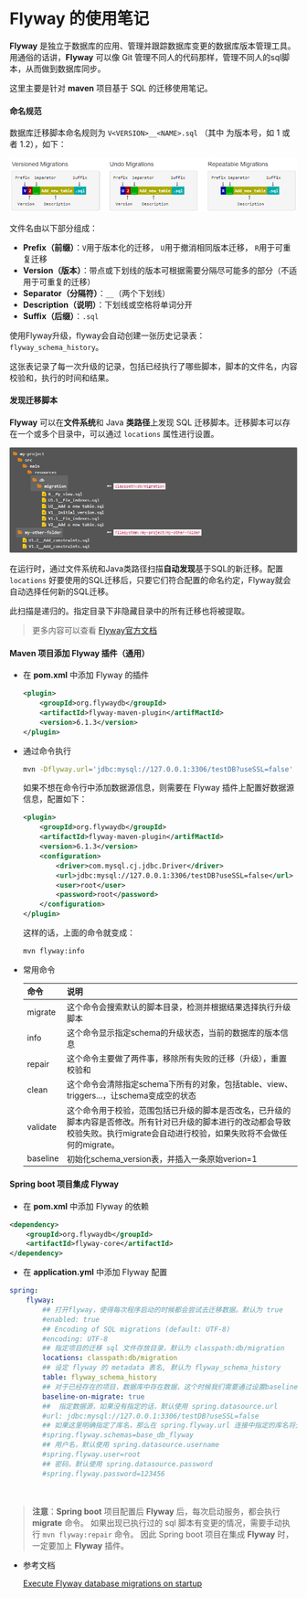 # Flyway 的使用笔记

**Flyway** 是独立于数据库的应用、管理并跟踪数据库变更的数据库版本管理工具。用通俗的话讲，**Flyway** 可以像 Git 管理不同人的代码那样，管理不同人的sql脚本，从而做到数据库同步。

这里主要是针对 **maven** 项目基于 SQL 的迁移使用笔记。

#### 命名规范

数据库迁移脚本命名规则为 `V<VERSION>__<NAME>.sql` （其中 <VERSION> 为版本号，如 1 或者 1.2），如下：
	
<img src="../static/imgs/flyway_script_naming.png" alt="flyway_script_name.png"  />

文件名由以下部分组成：

- **Prefix（前缀）**：`V`用于版本化的迁移， `U`用于撤消相同版本迁移， `R`用于可重复迁移
- **Version（版本）**：带点或下划线的版本可根据需要分隔尽可能多的部分（不适用于可重复的迁移）
- **Separator（分隔符）**：`__`（两个下划线）
- **Description（说明）**：下划线或空格将单词分开
- **Suffix（后缀）**：`.sql`

使用Flyway升级，flyway会自动创建一张历史记录表： `flyway_schema_history`。

这张表记录了每一次升级的记录，包括已经执行了哪些脚本，脚本的文件名，内容校验和，执行的时间和结果。

#### 发现迁移脚本

**Flyway** 可以在**文件系统**和 Java **类路径**上发现 SQL 迁移脚本。迁移脚本可以存在一个或多个目录中，可以通过 `locations` 属性进行设置。

![迁移脚本路径](..\static\imgs\flyway_script_discovery.png)

在运行时，通过文件系统和Java类路径扫描**自动发现**基于SQL的新迁移。配置 `locations` 好要使用的SQL迁移后，只要它们符合配置的命名约定，Flyway就会自动选择任何新的SQL迁移。

此扫描是递归的。指定目录下非隐藏目录中的所有迁移也将被提取。

> 更多内容可以查看 [Flyway官方文档](https://flywaydb.org/documentation/migrations)

#### Maven 项目添加 Flyway 插件（通用）

* 在 **pom.xml** 中添加 Flyway 的插件

    ```xml
    <plugin>
        <groupId>org.flywaydb</groupId>
        <artifactId>flyway-maven-plugin</artifMactId>
        <version>6.1.3</version>
    </plugin>
    ```

* 通过命令执行

    ```bash
    mvn -Dflyway.url='jdbc:mysql://127.0.0.1:3306/testDB?useSSL=false' -Dflyway.user=root -Dflyway.password=root flyway:info
    ```

	如果不想在命令行中添加数据源信息，则需要在 Flyway 插件上配置好数据源信息，配置如下：
	
	
	```xml
    <plugin>
        <groupId>org.flywaydb</groupId>
        <artifactId>flyway-maven-plugin</artifMactId>
        <version>6.1.3</version>
        <configuration>
        	<driver>com.mysql.cj.jdbc.Driver</driver>
            <url>jdbc:mysql://127.0.0.1:3306/testDB?useSSL=false</url>
            <user>root</user>
            <password>root</password>
        </configuration>
    </plugin>
    ```

	这样的话，上面的命令就变成：
	
	```bash
    mvn flyway:info
    ```
	
* 常用命令

    |   命令    |                 说明                                   |
    | -------- | ------------------------------------------------------ |
    | migrate  | 这个命令会搜索默认的脚本目录，检测并根据结果选择执行升级脚本      |
    | info     | 这个命令显示指定schema的升级状态，当前的数据库的版本信息        |
    | repair   | 这个命令主要做了两件事，移除所有失败的迁移（升级），重置校验和    |
    | clean    | 这个命令会清除指定schema下所有的对象，包括table、view、triggers...，让schema变成空的状态  |
    | validate | 这个命令用于校验，范围包括已升级的脚本是否改名，已升级的脚本内容是否修改。所有针对已升级的脚本进行的改动都会导致校验失败。执行migrate会自动进行校验，如果失败将不会做任何的migrate。  |
    | baseline | 初始化schema_version表，并插入一条原始verion=1 |

    

#### Spring boot 项目集成 Flyway

* 在 **pom.xml** 中添加 Flyway 的依赖

```xml
<dependency>
	<groupId>org.flywaydb</groupId>
	<artifactId>flyway-core</artifactId>
</dependency>
```

* 在 **application.yml** 中添加 Flyway 配置

```yml
spring:
	flyway:
		## 打开flyway，使得每次程序启动的时候都会尝试去迁移数据。默认为 true
		#enabled: true
		## Encoding of SQL migrations (default: UTF-8)
		#encoding: UTF-8
		## 指定项目的迁移 sql 文件存放目录，默认为 classpath:db/migration
		locations: classpath:db/migration
		## 设定 flyway 的 metadata 表名, 默认为 flyway_schema_history
		table: flyway_schema_history
		## 对于已经存在的项目，数据库中存在数据，这个时候我们需要通过设置baseline告诉flyway，这个baseline及之前的sql脚本都不要执行了（否则会报重复的错误）
		baseline-on-migrate: true
		##  指定数据源，如果没有指定的话，默认使用 spring.datasource.url
		#url: jdbc:mysql://127.0.0.1:3306/testDB?useSSL=false
		## 如果这里明确指定了库名，那么在 spring.flyway.url 连接中指定的库名将无效
		#spring.flyway.schemas=base_db_flyway
		## 用户名，默认使用 spring.datasource.username
        #spring.flyway.user=root
        ## 密码，默认使用 spring.datasource.password
        #spring.flyway.password=123456

		
```

> **注意**：**Spring boot** 项目配置后 **Flyway** 后，每次启动服务，都会执行 **migrate** 命令。
> 如果出现已执行过的 sql 脚本有变更的情况，需要手动执行 `mvn flyway:repair` 命令。
> 因此 Spring boot 项目在集成 **Flyway** 时，一定要加上 **Flyway** 插件。


* 参考文档

	[Execute Flyway database migrations on startup](https://docs.spring.io/spring-boot/docs/1.4.0.RC1/reference/htmlsingle/#howto-execute-flyway-database-migrations-on-startup)



